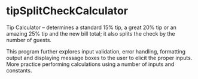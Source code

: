 # tipSplitCheckCalculator

Tip Calculator – determines a standard 15% tip, a great 20% tip or an amazing 25% tip and the new bill total; it also splits the check by the number of guests.

This program further explores input validation, error handling, formatting output and displaying message boxes to the user to elicit the proper inputs. More practice performing calculations using a number of inputs and constants.
